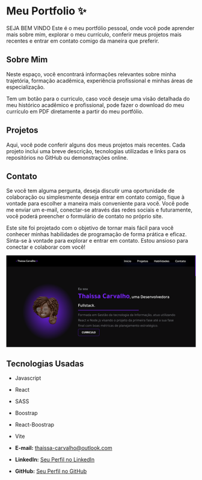 # Meu Portfolio ✨ 

SEJA BEM VINDO 
Este é o meu portfólio pessoal, onde você pode aprender mais sobre mim, explorar o meu currículo, conferir meus projetos mais recentes e entrar em contato comigo da maneira que preferir.

## Sobre Mim
Neste espaço, você encontrará informações relevantes sobre minha trajetória, formação acadêmica, experiência profissional e minhas áreas de especialização.

Tem um botão para o curriculo, caso você deseje uma visão detalhada do meu histórico acadêmico e profissional, pode fazer o download do meu currículo em PDF diretamente a partir do meu portfólio.

## Projetos 
Aqui, você pode conferir alguns dos meus projetos mais recentes. Cada projeto inclui uma breve descrição, tecnologias utilizadas e links para os repositórios no GitHub ou demonstrações online.

## Contato
Se você tem alguma pergunta, deseja discutir uma oportunidade de colaboração ou simplesmente deseja entrar em contato comigo, fique à vontade para escolher a maneira mais conveniente para você. Você pode me enviar um e-mail, conectar-se através das redes sociais e futuramente, você poderá preencher o formulário de contato no próprio site.

Este site foi projetado com o objetivo de tornar mais fácil para você conhecer minhas habilidades de programação de forma prática e eficaz. Sinta-se à vontade para explorar e entrar em contato. Estou ansioso para conectar e colaborar com você!

![Imagem do Projeto](./public/picture-portfolio.png)

## Tecnologias Usadas

- Javascript
- React
- SASS
- Boostrap
- React-Boostrap
- Vite

- **E-mail:** thaissa-carvalho@outlook.com
- **LinkedIn:** [Seu Perfil no LinkedIn](https://www.linkedin.com/in/thaissa-carvalho-dev/)
- **GitHub:** [Seu Perfil no GitHub](https://github.com/thaissacarvalho)
